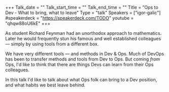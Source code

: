 +++
Talk_date = ""
Talk_start_time = ""
Talk_end_time = ""
Title = "Ops to Dev - What to bring, what to leave"
Type = "talk"
Speakers = ["igor-galic"]
#speakerdeck = "https://speakerdeck.com/TODO"
youtube = "qhqw88oU6kE"
+++

As student Richard Feynman had an unorthodox approach to mathematics. Later he would frequently stun his famous and well established colleagues — simply by using tools from a different box.

We have very different tools — and methods in Dev & Ops. Much of DevOps has been to transfer methods and tools from Dev to Ops. But coming *from* Ops, I'd like to think that there are things Devs can learn from their Ops colleagues.

In this talk I'd like to talk about what Ops folk can bring to a Dev position, and what habits we best leave behind. 
